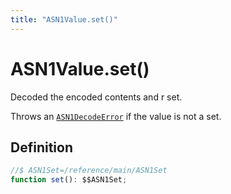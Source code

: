 ```yaml
---
title: "ASN1Value.set()"
---
```


# ASN1Value.set()

Decoded the encoded contents and r set.

Throws an [`ASN1DecodeError`](/reference/main/ASN1DecodeError) if the value is not a set.

## Definition

```ts
//$ ASN1Set=/reference/main/ASN1Set
function set(): $$ASN1Set;
```
